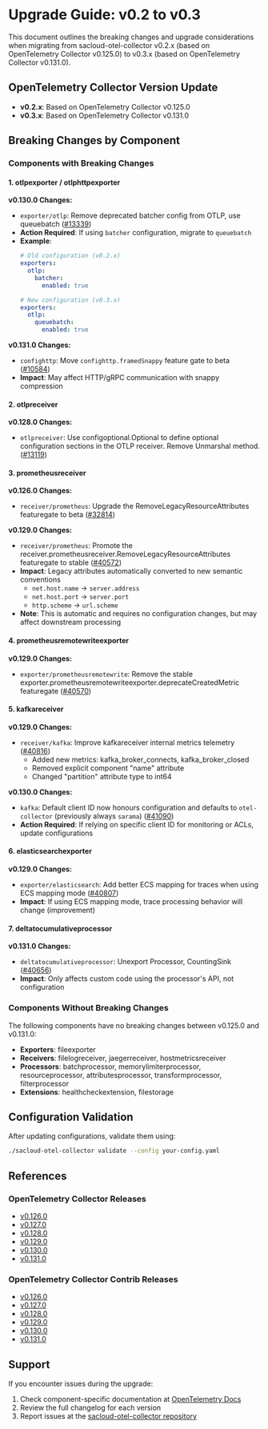 # Upgrade Guide: v0.2 to v0.3

This document outlines the breaking changes and upgrade considerations when migrating from sacloud-otel-collector v0.2.x (based on OpenTelemetry Collector v0.125.0) to v0.3.x (based on OpenTelemetry Collector v0.131.0).

## OpenTelemetry Collector Version Update

- **v0.2.x**: Based on OpenTelemetry Collector v0.125.0
- **v0.3.x**: Based on OpenTelemetry Collector v0.131.0

## Breaking Changes by Component

### Components with Breaking Changes

#### 1. **otlpexporter / otlphttpexporter**

**v0.130.0 Changes:**
- `exporter/otlp`: Remove deprecated batcher config from OTLP, use queuebatch ([#13339](https://github.com/open-telemetry/opentelemetry-collector/pull/13339))
- **Action Required**: If using `batcher` configuration, migrate to `queuebatch`
- **Example**:
  ```yaml
  # Old configuration (v0.2.x)
  exporters:
    otlp:
      batcher:
        enabled: true
  
  # New configuration (v0.3.x)
  exporters:
    otlp:
      queuebatch:
        enabled: true
  ```

**v0.131.0 Changes:**
- `confighttp`: Move `confighttp.framedSnappy` feature gate to beta ([#10584](https://github.com/open-telemetry/opentelemetry-collector/issues/10584))
- **Impact**: May affect HTTP/gRPC communication with snappy compression

#### 2. **otlpreceiver**

**v0.128.0 Changes:**

- `otlpreceiver`: Use configoptional.Optional to define optional configuration sections in the OTLP receiver. Remove Unmarshal method. ([#13119](https://github.com/open-telemetry/opentelemetry-collector/pull/13119))

#### 3. **prometheusreceiver**

**v0.126.0 Changes:**
- `receiver/prometheus`: Upgrade the RemoveLegacyResourceAttributes featuregate to beta ([#32814](https://github.com/open-telemetry/opentelemetry-collector-contrib/pull/32814))

**v0.129.0 Changes:**
- `receiver/prometheus`: Promote the receiver.prometheusreceiver.RemoveLegacyResourceAttributes featuregate to stable ([#40572](https://github.com/open-telemetry/opentelemetry-collector-contrib/pull/40572))
- **Impact**: Legacy attributes automatically converted to new semantic conventions
  - `net.host.name` → `server.address`
  - `net.host.port` → `server.port`
  - `http.scheme` → `url.scheme`
- **Note**: This is automatic and requires no configuration changes, but may affect downstream processing

#### 4. **prometheusremotewriteexporter**

**v0.129.0 Changes:**
- `exporter/prometheusremotewrite`: Remove the stable exporter.prometheusremotewriteexporter.deprecateCreatedMetric featuregate ([#40570](https://github.com/open-telemetry/opentelemetry-collector-contrib/pull/40570))

#### 5. **kafkareceiver**

**v0.129.0 Changes:**
- `receiver/kafka`: Improve kafkareceiver internal metrics telemetry ([#40816](https://github.com/open-telemetry/opentelemetry-collector-contrib/issues/40816))
  - Added new metrics: kafka_broker_connects, kafka_broker_closed
  - Removed explicit component "name" attribute
  - Changed "partition" attribute type to int64

**v0.130.0 Changes:**
- `kafka`: Default client ID now honours configuration and defaults to `otel-collector` (previously always `sarama`) ([#41090](https://github.com/open-telemetry/opentelemetry-collector-contrib/pull/41090))
- **Action Required**: If relying on specific client ID for monitoring or ACLs, update configurations

#### 6. **elasticsearchexporter**

**v0.129.0 Changes:**
- `exporter/elasticsearch`: Add better ECS mapping for traces when using ECS mapping mode ([#40807](https://github.com/open-telemetry/opentelemetry-collector-contrib/pull/40807))
- **Impact**: If using ECS mapping mode, trace processing behavior will change (improvement)

#### 7. **deltatocumulativeprocessor**

**v0.131.0 Changes:**
- `deltatocumulativeprocessor`: Unexport Processor, CountingSink ([#40656](https://github.com/open-telemetry/opentelemetry-collector-contrib/pull/40656))
- **Impact**: Only affects custom code using the processor's API, not configuration

### Components Without Breaking Changes

The following components have no breaking changes between v0.125.0 and v0.131.0:

- **Exporters**: fileexporter
- **Receivers**: filelogreceiver, jaegerreceiver, hostmetricsreceiver
- **Processors**: batchprocessor, memorylimiterprocessor, resourceprocessor, attributesprocessor, transformprocessor, filterprocessor
- **Extensions**: healthcheckextension, filestorage

## Configuration Validation

After updating configurations, validate them using:

```bash
./sacloud-otel-collector validate --config your-config.yaml
```

## References

### OpenTelemetry Collector Releases
- [v0.126.0](https://github.com/open-telemetry/opentelemetry-collector/releases/tag/v0.126.0)
- [v0.127.0](https://github.com/open-telemetry/opentelemetry-collector/releases/tag/v0.127.0)
- [v0.128.0](https://github.com/open-telemetry/opentelemetry-collector/releases/tag/v0.128.0)
- [v0.129.0](https://github.com/open-telemetry/opentelemetry-collector/releases/tag/v0.129.0)
- [v0.130.0](https://github.com/open-telemetry/opentelemetry-collector/releases/tag/v0.130.0)
- [v0.131.0](https://github.com/open-telemetry/opentelemetry-collector/releases/tag/v0.131.0)

### OpenTelemetry Collector Contrib Releases
- [v0.126.0](https://github.com/open-telemetry/opentelemetry-collector-contrib/releases/tag/v0.126.0)
- [v0.127.0](https://github.com/open-telemetry/opentelemetry-collector-contrib/releases/tag/v0.127.0)
- [v0.128.0](https://github.com/open-telemetry/opentelemetry-collector-contrib/releases/tag/v0.128.0)
- [v0.129.0](https://github.com/open-telemetry/opentelemetry-collector-contrib/releases/tag/v0.129.0)
- [v0.130.0](https://github.com/open-telemetry/opentelemetry-collector-contrib/releases/tag/v0.130.0)
- [v0.131.0](https://github.com/open-telemetry/opentelemetry-collector-contrib/releases/tag/v0.131.0)

## Support

If you encounter issues during the upgrade:

1. Check component-specific documentation at [OpenTelemetry Docs](https://opentelemetry.io/docs/)
2. Review the full changelog for each version
3. Report issues at the [sacloud-otel-collector repository](https://github.com/sacloud/sacloud-otel-collector/issues)
